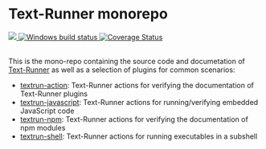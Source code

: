# Text-Runner monorepo

<a href="https://circleci.com/gh/kevgo/text-runner">
  <img src="https://circleci.com/gh/kevgo/text-runner.svg?style=shield" />
</a>
<a href="https://ci.appveyor.com/project/kevgo/text-runner/branch/master">
  <img src="https://ci.appveyor.com/api/projects/status/96q06796xyrste9x/branch/master?svg=true" alt="Windows build status" />
</a>
<a href="https://coveralls.io/github/kevgo/text-runner?branch=master">
  <img src="https://coveralls.io/repos/github/kevgo/text-runner/badge.svg?1" alt='Coverage Status' />
</a>
<br><br>

This is the mono-repo containing the source code and documetation of
[Text-Runner](text-runner) as well as a selection of plugins for common
scenarios:

- [textrun-action](textrun-action/): Text-Runner actions for verifying the
  documentation of Text-Runner plugins
- [textrun-javascript](textrun-javascript/): Text-Runner actions for
  running/verifying embedded JavaScript code
- [textrun-npm](textrun-npm/): Text-Runner actions for verifying the
  documentation of npm modules
- [textrun-shell](textrun-shell/): Text-Runner actions for running executables
  in a subshell
